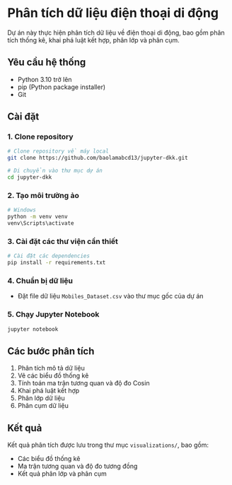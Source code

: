 # Phân tích dữ liệu điện thoại di động

Dự án này thực hiện phân tích dữ liệu về điện thoại di động, bao gồm phân tích thống kê, khai phá luật kết hợp, phân lớp và phân cụm.

## Yêu cầu hệ thống

- Python 3.10 trở lên
- pip (Python package installer)
- Git

## Cài đặt

### 1. Clone repository

```bash
# Clone repository về máy local
git clone https://github.com/baolamabcd13/jupyter-dkk.git

# Di chuyển vào thư mục dự án
cd jupyter-dkk
```

### 2. Tạo môi trường ảo

```bash
# Windows
python -m venv venv
venv\Scripts\activate
```

### 3. Cài đặt các thư viện cần thiết

```bash
# Cài đặt các dependencies
pip install -r requirements.txt
```

### 4. Chuẩn bị dữ liệu

- Đặt file dữ liệu `Mobiles_Dataset.csv` vào thư mục gốc của dự án

### 5. Chạy Jupyter Notebook

```bash
jupyter notebook
```

## Các bước phân tích

1. Phân tích mô tả dữ liệu
2. Vẽ các biểu đồ thống kê
3. Tính toán ma trận tương quan và độ đo Cosin
4. Khai phá luật kết hợp
5. Phân lớp dữ liệu
6. Phân cụm dữ liệu

## Kết quả

Kết quả phân tích được lưu trong thư mục `visualizations/`, bao gồm:

- Các biểu đồ thống kê
- Ma trận tương quan và độ đo tương đồng
- Kết quả phân lớp và phân cụm

